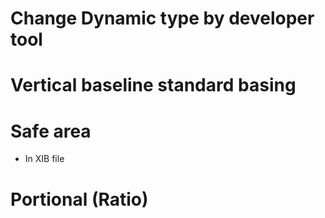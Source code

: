# Change Dynamic type by developer tool

# Vertical baseline standard basing

# Safe area

- In XIB file

# Portional (Ratio)
